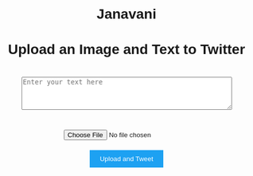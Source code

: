 # Janavani
<!DOCTYPE html>
<html lang="en">
<head>
    <meta charset="UTF-8">
    <meta name="viewport" content="width=device-width, initial-scale=1.0">
    <title>Upload to Twitter</title>
    <style>
        body {
            font-family: Arial, sans-serif;
            text-align: center;
            margin-top: 50px;
        }
        input[type="file"], textarea {
            margin: 20px 0;
        }
        button {
            padding: 10px 20px;
            background-color: #1DA1F2;
            color: white;
            border: none;
            cursor: pointer;
        }
    </style>
</head>
<body>
    <h1>Upload an Image and Text to Twitter</h1>
    <form action="/upload" method="post" enctype="multipart/form-data">
        <textarea name="text" rows="4" cols="50" placeholder="Enter your text here" required></textarea>
        <br>
        <input type="file" name="image" accept="image/*" required>
        <br>
        <button type="submit">Upload and Tweet</button>
    </form>
</body>
</html>
